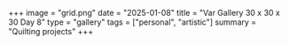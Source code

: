 +++
image = "grid.png"
date = "2025-01-08"
title = "Var Gallery 30 x 30 x 30 Day 8"
type = "gallery"
tags = ["personal", "artistic"]
summary = "Quilting projects"
+++
